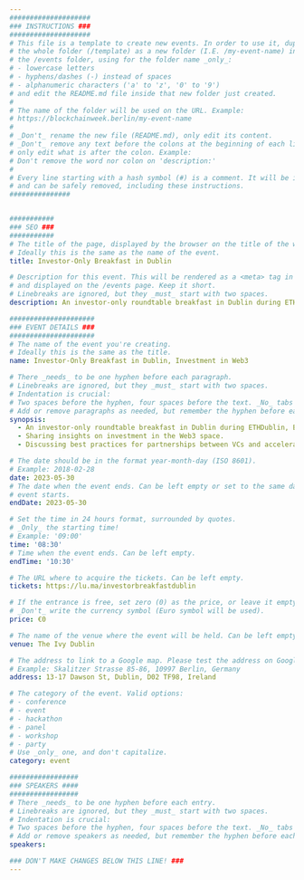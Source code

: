 ```yaml
---
####################
### INSTRUCTIONS ###
####################
# This file is a template to create new events. In order to use it, duplicate
# the whole folder (/template) as a new folder (I.E. /my-event-name) inside of
# the /events folder, using for the folder name _only_:
# - lowercase letters
# - hyphens/dashes (-) instead of spaces
# - alphanumeric characters ('a' to 'z', '0' to '9')
# and edit the README.md file inside that new folder just created.
#
# The name of the folder will be used on the URL. Example:
# https://blockchainweek.berlin/my-event-name
#
# _Don't_ rename the new file (README.md), only edit its content.
# _Don't_ remove any text before the colons at the beginning of each line,
# only edit what is after the colon. Example:
# Don't remove the word nor colon on 'description:'
#
# Every line starting with a hash symbol (#) is a comment. It will be ignored
# and can be safely removed, including these instructions.
###############


###########
### SEO ###
###########
# The title of the page, displayed by the browser on the title of the window.
# Ideally this is the same as the name of the event.
title: Investor-Only Breakfast in Dublin

# Description for this event. This will be rendered as a <meta> tag in the HTML,
# and displayed on the /events page. Keep it short.
# Linebreaks are ignored, but they _must_ start with two spaces.
description: An investor-only roundtable breakfast in Dublin during ETHDublin, Blockchain Ireland Week, and the Dublin Tech Summit Hosted by the AgileGTM Web3 Accelerator. 

#####################
### EVENT DETAILS ###
#####################
# The name of the event you're creating.
# Ideally this is the same as the title.
name: Investor-Only Breakfast in Dublin, Investment in Web3

# There _needs_ to be one hyphen before each paragraph.
# Linebreaks are ignored, but they _must_ start with two spaces.
# Indentation is crucial:
# Two spaces before the hyphen, four spaces before the text. _No_ tabs allowed.
# Add or remove paragraphs as needed, but remember the hyphen before each entry.
synopsis:
  - An investor-only roundtable breakfast in Dublin during ETHDublin, Blockchain Ireland Week, and the Dublin Tech Summit Hosted by the AgileGTM Web3 Accelerator.
  - Sharing insights on investment in the Web3 space.
  - Discussing best practices for partnerships between VCs and accelerators.

# The date should be in the format year-month-day (ISO 8601).
# Example: 2018-02-28
date: 2023-05-30
# The date when the event ends. Can be left empty or set to the same day the
# event starts.
endDate: 2023-05-30

# Set the time in 24 hours format, surrounded by quotes.
# _Only_ the starting time!
# Example: '09:00'
time: '08:30'
# Time when the event ends. Can be left empty.
endTime: '10:30'

# The URL where to acquire the tickets. Can be left empty.
tickets: https://lu.ma/investorbreakfastdublin

# If the entrance is free, set zero (0) as the price, or leave it empty.
# _Don't_ write the currency symbol (Euro symbol will be used).
price: €0

# The name of the venue where the event will be held. Can be left empty.
venue: The Ivy Dublin

# The address to link to a Google map. Please test the address on Google Maps.
# Example: Skalitzer Strasse 85-86, 10997 Berlin, Germany
address: 13-17 Dawson St, Dublin, D02 TF98, Ireland

# The category of the event. Valid options:
# - conference
# - event
# - hackathon
# - panel
# - workshop
# - party
# Use _only_ one, and don't capitalize.
category: event

#################
### SPEAKERS ####
#################
# There _needs_ to be one hyphen before each entry.
# Linebreaks are ignored, but they _must_ start with two spaces.
# Indentation is crucial:
# Two spaces before the hyphen, four spaces before the text. _No_ tabs allowed.
# Add or remove speakers as needed, but remember the hyphen before each entry.
speakers:

### DON'T MAKE CHANGES BELOW THIS LINE! ###
---
```


<!-- ### DON'T MAKE CHANGES BELOW THIS LINE! ### -->

<Event-Content/>
